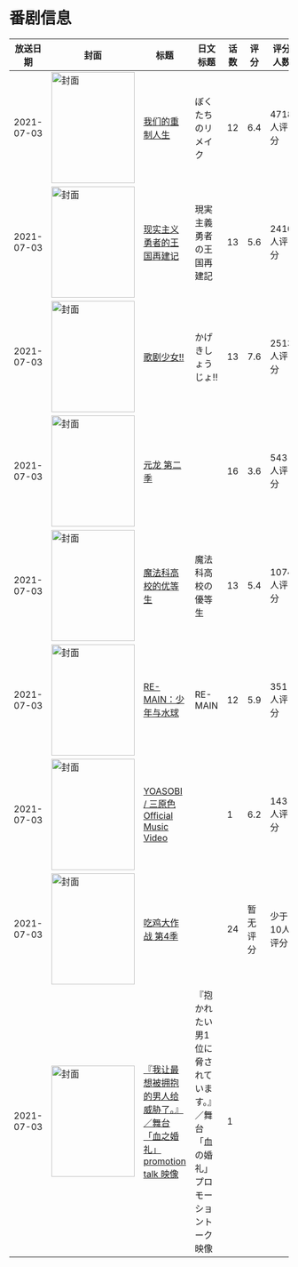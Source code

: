 # 番剧信息

|放送日期|封面|标题|日文标题|话数|评分|评分人数|
|---|---|---|---|---|---|---|
|2021-07-03|<img src="//lain.bgm.tv/pic/cover/c/1d/ea/296870_gtFm2.jpg" alt="封面" style="width:150px;height:200px;object-fit:cover;">|[我们的重制人生](https://bangumi.tv/subject/296870)|ぼくたちのリメイク|12|6.4|4718人评分|
|2021-07-03|<img src="//lain.bgm.tv/pic/cover/c/bc/e7/304319_kES43.jpg" alt="封面" style="width:150px;height:200px;object-fit:cover;">|[现实主义勇者的王国再建记](https://bangumi.tv/subject/304319)|現実主義勇者の王国再建記|13|5.6|2410人评分|
|2021-07-03|<img src="//lain.bgm.tv/pic/cover/c/5f/55/317680_v9OU1.jpg" alt="封面" style="width:150px;height:200px;object-fit:cover;">|[歌剧少女!!](https://bangumi.tv/subject/317680)|かげきしょうじょ!!|13|7.6|2513人评分|
|2021-07-03|<img src="//lain.bgm.tv/pic/cover/c/7f/21/320219_U3uBN.jpg" alt="封面" style="width:150px;height:200px;object-fit:cover;">|[元龙 第二季](https://bangumi.tv/subject/320219)||16|3.6|543人评分|
|2021-07-03|<img src="//lain.bgm.tv/pic/cover/c/84/ba/323840_infxz.jpg" alt="封面" style="width:150px;height:200px;object-fit:cover;">|[魔法科高校的优等生](https://bangumi.tv/subject/323840)|魔法科高校の優等生|13|5.4|1074人评分|
|2021-07-03|<img src="//lain.bgm.tv/pic/cover/c/24/37/329909_rgq0M.jpg" alt="封面" style="width:150px;height:200px;object-fit:cover;">|[RE-MAIN：少年与水球](https://bangumi.tv/subject/329909)|RE-MAIN|12|5.9|351人评分|
|2021-07-03|<img src="//lain.bgm.tv/pic/cover/c/00/9c/340679_CuAUE.jpg" alt="封面" style="width:150px;height:200px;object-fit:cover;">|[YOASOBI / 三原色 Official Music Video](https://bangumi.tv/subject/340679)||1|6.2|143人评分|
|2021-07-03|<img src="//lain.bgm.tv/pic/cover/c/52/2f/340940_XZ48F.jpg" alt="封面" style="width:150px;height:200px;object-fit:cover;">|[吃鸡大作战 第4季](https://bangumi.tv/subject/340940)||24|暂无评分|少于10人评分|
|2021-07-03|<img src="//lain.bgm.tv/pic/cover/c/93/19/403799_4WEcZ.jpg" alt="封面" style="width:150px;height:200px;object-fit:cover;">|[『我让最想被拥抱的男人给威胁了。』／舞台「血之婚礼」promotion talk 映像](https://bangumi.tv/subject/403799)|『抱かれたい男1位に脅されています。』／舞台「血の婚礼」プロモーショントーク映像|1|||

